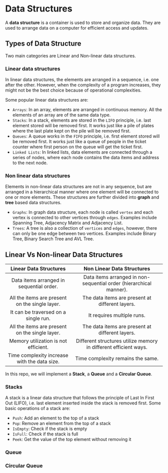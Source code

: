 # Data Structures

A **data structure** is a container is used to store and organize data. They are used to arrange data on a computer for efficient access and updates.

## Types of Data Structure

Two main categories are Linear and Non-linear data structures.

### Linear data structures

In linear data structures, the elements are arranged in a sequence, i.e. one after the other. However, when the complexity of a program increases, they might not be the best choice because of operational complexities.

Some popular linear data structures are:

- `Arrays`: In an array, elements are arranged in continuous memory. All the elements of an array are of the same data type.
- `Stacks`: In a stack, elements are stored in the `LIFO` principle, i.e. last element stored will be removed first. It works just like a pile of plates where the last plate kept on the pile will be removed first.
- `Queues`: A queue works in the `FIFO` principle, i.e. first element stored will be removed first. It works just like a queue of people in the ticket counter where first person on the queue will get the ticket first.
- `Linked Lists`: In linked lists, data elements are connected through a series of nodes, where each node contains the data items and address to the next node.

### Non linear data structures

Elements in non-linear data structures are not in any sequence, but are arranged in a hierarchical manner where one element will be connected to one or more elements. These structures are further divided into **graph** and **tree** based data structures.

- `Graphs`: In graph data structure, each node is called `vertex` and each vertex is connected to other vertices through `edges`. Examples include Spanning Tree, Adjacency Matrix and Adjacency List.
- `Trees`: A tree is also a collection of `vertices` and `edges`, however, there can only be one edge between two vertices. Examples include Binary Tree, Binary Search Tree and AVL Tree.

## Linear Vs Non-linear Data Structures

|             Linear Data Structures             |                     Non Linear Data Structures                     |
| :--------------------------------------------: | :----------------------------------------------------------------: |
|    Data items arranged in sequential order.    | Data items arranged in non-sequential order (hierarchical manner). |
| All the items are present on the single layer. |          The data items are present at different layers.           |
|      It can be traversed on a single run.      |                     It requires multiple runs.                     |
| All the items are present on the single layer. |          The data items are present at different layers.           |
|      Memory utilization is not efficient.      |  Different structures utilize memory in different efficient ways.  |
|  Time complexity increase with the data size.  |                 Time complexity remains the same.                  |

In this repo, we will implement a **Stack**, a **Queue** and a **Circular Queue**.

### Stacks
A stack is a linear data structure that follows the principle of Last In First Out (LIFO), i.e. last element inserted inside the stack is removed first. Some basic operations of a stack are:

- `Push`: Add an element to the top of a stack
- `Pop`: Remove an element from the top of a stack
- `IsEmpty`: Check if the stack is empty
- `IsFull`: Check if the stack is full
- `Peek`: Get the value of the top element without removing it

### Queue


### Circular Queue